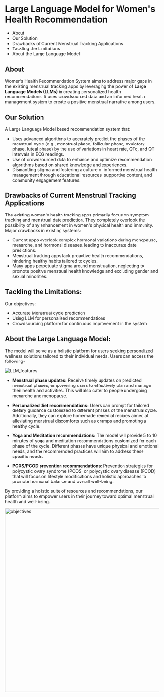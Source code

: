 # Large Language Model for Women's Health Recommendation
-  About
-  Our Solution
-  Drawbacks of Current Menstrual Tracking Applications
-  Tackling the Limitations
-  About the Large Language Model


## About

Women’s Health Recommendation System aims to address major gaps in the existing menstrual tracking apps by leveraging the power of **Large Language Models (LLMs)** in creating personalized health recommendations. It uses crowdsourced data and an informed health management system to create a positive menstrual narrative among users. 



## Our Solution
A Large Language Model based recommendation system that:

- Uses advanced algorithms to accurately predict the phases of the menstrual cycle (e.g., menstrual phase, follicular phase, ovulatory phase, luteal phase) by the use of variations in heart rate, QTc, and QT intervals in ECG readings.
- Use of crowdsourced data to enhance and optimize recommendation algorithms based on shared knowledge and experiences.
- Dismantling stigma and fostering a culture of informed menstrual health management through educational resources, supportive content, and community engagement features.



## Drawbacks of Current Menstrual Tracking Applications

The existing women's health tracking apps primarily focus on symptom tracking and menstrual date prediction. They completely overlook the possibility of any enhancement in women's physical health and immunity. Major drawbacks in existing systems:
 
- Current apps overlook complex hormonal variations during menopause, menarche, and hormonal diseases, leading to inaccurate date predictions. 
- Menstrual tracking apps lack proactive health recommendations, hindering healthy habits tailored to cycles. 
- Many apps perpetuate stigma around menstruation, neglecting to promote positive menstrual health knowledge and excluding gender and sexual minorities.

## Tackling the Limitations:

Our objectives:

- Accurate Menstrual cycle prediction 
- Using LLM for personalized recommendations
- Crowdsourcing platform for continuous improvement in the system


## About the Large Language Model:

The model will serve as a holistic platform for users seeking personalized wellness solutions tailored to their individual needs. Users can access the following-

![LLM_features](https://github.com/Palak-Kaushik/WHRS/assets/112189682/0bf213a1-f9ea-4039-a5dc-bf3ce4fee41e)

- **Menstrual phase updates:** Receive timely updates on predicted menstrual phases, empowering users to effectively plan and manage their health and activities. This will also cater to people undergoing menarche and menopause.

- **Personalized diet recommendations:** Users can prompt for tailored dietary guidance customized to different phases of the menstrual cycle. Additionally, they can explore homemade remedial recipes aimed at alleviating menstrual discomforts such as cramps and promoting a healthy cycle.

- **Yoga and Meditation recommendations:** The model will provide 5 to 10 minutes of yoga and meditation recommendations customized for each phase of the cycle. Different phases have unique physical and emotional needs, and the recommended practices will aim to address these specific needs.

- **PCOS/PCOD prevention recommendations:** Prevention strategies for polycystic ovary syndrome (PCOS) or polycystic ovary disease (PCOD) that will focus on lifestyle modifications and holistic approaches to promote hormonal balance and overall well-being.


By providing a holistic suite of resources and recommendations, our platform aims to empower users in their journey toward optimal menstrual health and well-being.


<img width="600" alt="objectives" src="https://github.com/Palak-Kaushik/Womens-Health-Recommendation-System/assets/124910256/f14ac24b-3418-4f36-98c4-708069ca798a">



